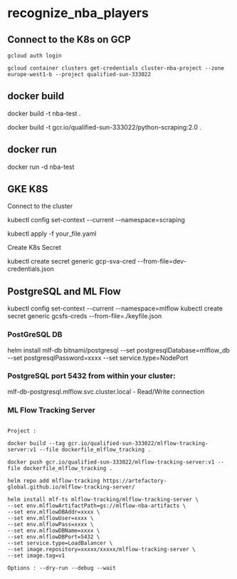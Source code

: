 # recognize_nba_players

## Connect to the K8s on GCP

```
gcloud auth login

gcloud container clusters get-credentials cluster-nba-project --zone europe-west1-b --project qualified-sun-333022

```

## docker build

docker build -t nba-test .

docker build -t gcr.io/qualified-sun-333022/python-scraping:2.0 .

## docker run

docker run -d nba-test

## GKE K8S

Connect to the cluster

kubectl config set-context --current --namespace=scraping

kubectl apply -f your_file.yaml

Create K8s Secret

kubectl create secret generic gcp-sva-cred --from-file=dev-credentials.json

## PostgreSQL and ML Flow

kubectl config set-context --current --namespace=mlflow
kubectl create secret generic gcsfs-creds --from-file=./keyfile.json

### PostGreSQL DB

helm install mlf-db bitnami/postgresql --set postgresqlDatabase=mlflow_db --set postgresqlPassword=xxxx --set service.type=NodePort

### PostgreSQL port 5432 from within your cluster:

mlf-db-postgresql.mlflow.svc.cluster.local - Read/Write connection


### ML Flow Tracking Server

```

Project : 

docker build --tag gcr.io/qualified-sun-333022/mlflow-tracking-server:v1 --file dockerfile_mlflow_tracking .

docker push gcr.io/qualified-sun-333022/mlflow-tracking-server:v1 --file dockerfile_mlflow_tracking .

helm repo add mlflow-tracking https://artefactory-global.github.io/mlflow-tracking-server/

helm install mlf-ts mlflow-tracking/mlflow-tracking-server \
--set env.mlflowArtifactPath=gs://mlflow-nba-artifacts \
--set env.mlflowDBAddr=xxxx \
--set env.mlflowUser=xxxx \
--set env.mlflowPass=xxxx \
--set env.mlflowDBName=xxxx \
--set env.mlflowDBPort=5432 \
--set service.type=LoadBalancer \
--set image.repository=xxxxx/xxxxx/mlflow-tracking-server \
--set image.tag=v1

Options : --dry-run --debug --wait

```